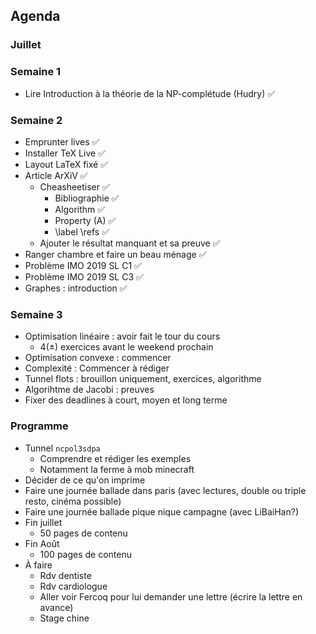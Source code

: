 ## Agenda

### Juillet

### Semaine 1

- Lire Introduction à la théorie de la NP-complétude (Hudry) ✅

### Semaine 2

- Emprunter lives ✅
- Installer TeX Live ✅
- Layout LaTeX fixé ✅
- Article ArXiV ✅
  * Cheasheetiser ✅
    + Bibliographie ✅
    + Algorithm ✅
    + Property (A) ✅
    + \label \refs ✅
  * Ajouter le résultat manquant et sa preuve ✅
- Ranger chambre et faire un beau ménage ✅
- Problème IMO 2019 SL C1 ✅
- Problème IMO 2019 SL C3 ✅
- Graphes : introduction ✅

### Semaine 3

- Optimisation linéaire : avoir fait le tour du cours
  * 4(±) exercices avant le weekend prochain
- Optimisation convexe : commencer
- Complexité : Commencer à rédiger
- Tunnel flots : brouillon uniquement, exercices, algorithme
- Algorihtme de Jacobi : preuves
- Fixer des deadlines à court, moyen et long terme

### Programme

- Tunnel `ncpol3sdpa`
  * Comprendre et rédiger les exemples 
  * Notamment la ferme à mob minecraft
- Décider de ce qu'on imprime
- Faire une journée ballade dans paris (avec lectures, double ou triple resto, cinéma possible)
- Faire une journée ballade pique nique campagne (avec LiBaiHan?)
- Fin juillet
  * 50 pages de contenu
- Fin Août 
  * 100 pages de contenu
- À faire
  * Rdv dentiste
  * Rdv cardiologue
  * Aller voir Fercoq pour lui demander une lettre (écrire la lettre en avance)
  * Stage chine